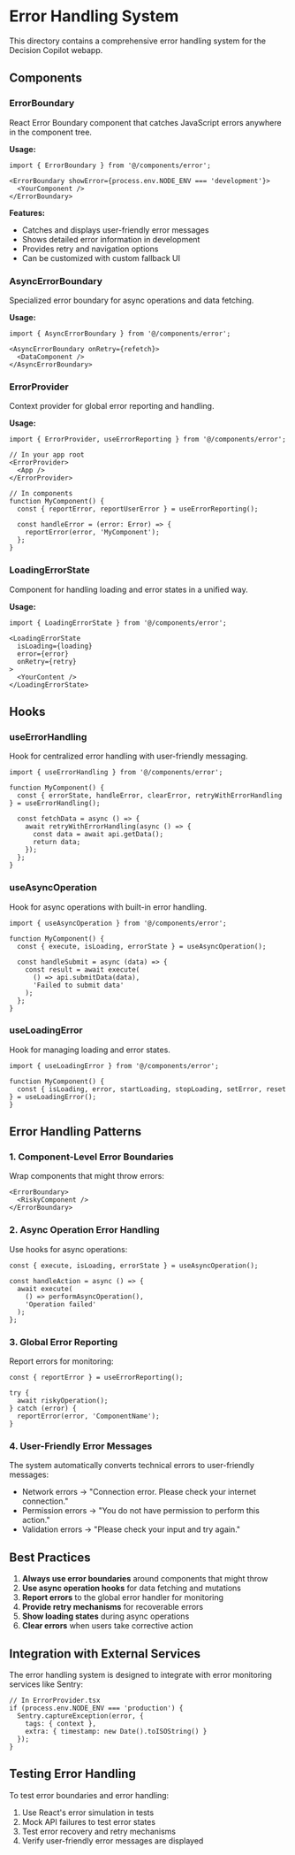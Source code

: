 # Error Handling System

This directory contains a comprehensive error handling system for the Decision Copilot webapp.

## Components

### ErrorBoundary
React Error Boundary component that catches JavaScript errors anywhere in the component tree.

**Usage:**
```tsx
import { ErrorBoundary } from '@/components/error';

<ErrorBoundary showError={process.env.NODE_ENV === 'development'}>
  <YourComponent />
</ErrorBoundary>
```

**Features:**
- Catches and displays user-friendly error messages
- Shows detailed error information in development
- Provides retry and navigation options
- Can be customized with custom fallback UI

### AsyncErrorBoundary
Specialized error boundary for async operations and data fetching.

**Usage:**
```tsx
import { AsyncErrorBoundary } from '@/components/error';

<AsyncErrorBoundary onRetry={refetch}>
  <DataComponent />
</AsyncErrorBoundary>
```

### ErrorProvider
Context provider for global error reporting and handling.

**Usage:**
```tsx
import { ErrorProvider, useErrorReporting } from '@/components/error';

// In your app root
<ErrorProvider>
  <App />
</ErrorProvider>

// In components
function MyComponent() {
  const { reportError, reportUserError } = useErrorReporting();
  
  const handleError = (error: Error) => {
    reportError(error, 'MyComponent');
  };
}
```

### LoadingErrorState
Component for handling loading and error states in a unified way.

**Usage:**
```tsx
import { LoadingErrorState } from '@/components/error';

<LoadingErrorState
  isLoading={loading}
  error={error}
  onRetry={retry}
>
  <YourContent />
</LoadingErrorState>
```

## Hooks

### useErrorHandling
Hook for centralized error handling with user-friendly messaging.

```tsx
import { useErrorHandling } from '@/components/error';

function MyComponent() {
  const { errorState, handleError, clearError, retryWithErrorHandling } = useErrorHandling();
  
  const fetchData = async () => {
    await retryWithErrorHandling(async () => {
      const data = await api.getData();
      return data;
    });
  };
}
```

### useAsyncOperation
Hook for async operations with built-in error handling.

```tsx
import { useAsyncOperation } from '@/components/error';

function MyComponent() {
  const { execute, isLoading, errorState } = useAsyncOperation();
  
  const handleSubmit = async (data) => {
    const result = await execute(
      () => api.submitData(data),
      'Failed to submit data'
    );
  };
}
```

### useLoadingError
Hook for managing loading and error states.

```tsx
import { useLoadingError } from '@/components/error';

function MyComponent() {
  const { isLoading, error, startLoading, stopLoading, setError, reset } = useLoadingError();
}
```

## Error Handling Patterns

### 1. Component-Level Error Boundaries
Wrap components that might throw errors:

```tsx
<ErrorBoundary>
  <RiskyComponent />
</ErrorBoundary>
```

### 2. Async Operation Error Handling
Use hooks for async operations:

```tsx
const { execute, isLoading, errorState } = useAsyncOperation();

const handleAction = async () => {
  await execute(
    () => performAsyncOperation(),
    'Operation failed'
  );
};
```

### 3. Global Error Reporting
Report errors for monitoring:

```tsx
const { reportError } = useErrorReporting();

try {
  await riskyOperation();
} catch (error) {
  reportError(error, 'ComponentName');
}
```

### 4. User-Friendly Error Messages
The system automatically converts technical errors to user-friendly messages:

- Network errors → "Connection error. Please check your internet connection."
- Permission errors → "You do not have permission to perform this action."
- Validation errors → "Please check your input and try again."

## Best Practices

1. **Always use error boundaries** around components that might throw
2. **Use async operation hooks** for data fetching and mutations
3. **Report errors** to the global error handler for monitoring
4. **Provide retry mechanisms** for recoverable errors
5. **Show loading states** during async operations
6. **Clear errors** when users take corrective action

## Integration with External Services

The error handling system is designed to integrate with error monitoring services like Sentry:

```tsx
// In ErrorProvider.tsx
if (process.env.NODE_ENV === 'production') {
  Sentry.captureException(error, {
    tags: { context },
    extra: { timestamp: new Date().toISOString() }
  });
}
```

## Testing Error Handling

To test error boundaries and error handling:

1. Use React's error simulation in tests
2. Mock API failures to test error states
3. Test error recovery and retry mechanisms
4. Verify user-friendly error messages are displayed